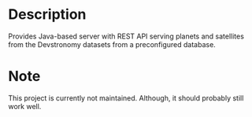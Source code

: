 # Description
Provides Java-based server with REST API serving planets and satellites from the Devstronomy
datasets from a preconfigured database.

# Note
This project is currently not maintained. Although, it should probably still work well.

